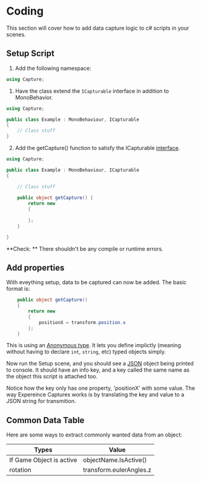 # Coding

This section will cover how to add data capture logic to c# scripts in your scenes. 

## Setup Script

1. Add the following namespace:

```csharp
using Capture;
```

1. Have the class extend the `ICapturable` interface in addition to MonoBehavior.

```csharp
using Capture;

public class Example : MonoBehaviour, ICapturable
{
	// Class stuff
}
```

2. Add the getCapture() function to satisfy the ICapturable [interface](https://docs.microsoft.com/en-us/dotnet/csharp/language-reference/keywords/interface).

```csharp
using Capture;

public class Example : MonoBehaviour, ICapturable
{

	// Class stuff
	
    public object getCapture() {
        return new 
        {
            
        };
    }

}
```

**Check: ** There shouldn't be any compile or runtime errors.

## Add properties 

With eveything setup, data to be captured can now be added. The basic format is:

```csharp
    public object getCapture()
    {
        return new
        {
            positionX = transform.position.x
        };
    }
```
This is using an [Anonymous type](https://docs.microsoft.com/en-us/dotnet/csharp/programming-guide/classes-and-structs/anonymous-types).
It lets you define implictly (meaning without having to declare `int`, `string`, etc) typed objects simply.

Now run the Setup scene, and you should see a [JSON](https://www.newtonsoft.com/json) object
being printed to console. It should have an info key, and a key called the same name as the
object this script is attached too. 

Notice how the key only has one property, 'positionX' with some value. 
The way Expereince Captures works is by translating the key and value to a JSON string 
for transmition. 

## Common Data Table

Here are some ways to extract commonly wanted data from an object:

| Types  | Value |
| ------------- | ------------- |
| If Game Object is active  | objectName.IsActive()  |
| rotation | transform.eulerAngles.z |